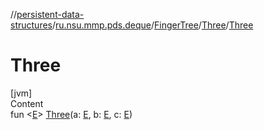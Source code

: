//[persistent-data-structures](../../../index.md)/[ru.nsu.mmp.pds.deque](../../index.md)/[FingerTree](../index.md)/[Three](index.md)/[Three](-three.md)



# Three  
[jvm]  
Content  
fun <[E](index.md)> [Three](-three.md)(a: [E](index.md), b: [E](index.md), c: [E](index.md))  



